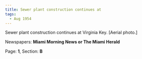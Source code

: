 ```yaml
---  
title: Sewer plant construction continues at  
tags:  
  - Aug 1954  
---  
```

  
Sewer plant construction continues at Virginia Key. [Aerial photo.]  
  
Newspapers: **Miami Morning News or The Miami Herald**  
  
Page: **1**, Section: **B** 
